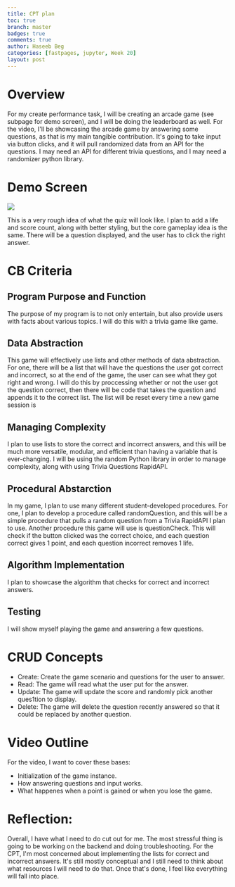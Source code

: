 ```yaml
---
title: CPT plan
toc: true
branch: master
badges: true
comments: true
author: Haseeb Beg
categories: [fastpages, jupyter, Week 20] 
layout: post
---
```


# Overview

For my create performance task, I will be creating an arcade game (see subpage for demo screen), and I will be doing the leaderboard as well. For the video, I'll be showcasing the arcade game by answering some questions, as that is my main tangible contribution. It's going to take input via button clicks, and it will pull randomized data from an API for the questions. I may need an API for different trivia questions, and I may need a randomizer python library. 

# Demo Screen
![]({{site.baseurl}}/images/quizDemo1.png)

This is a very rough idea of what the quiz will look like. I plan to add a life and score count, along with better styling, but the core gameplay idea is the same. There will be a question displayed, and the user has to click the right answer.
# CB Criteria

## Program Purpose and Function
The purpose of my program is to not only entertain, but also provide users with facts about various topics. I will do this with a trivia game like game.
## Data Abstraction
This game will effectively use lists and other methods of data abstraction. For one, there will be a list that will have the questions the user got correct and incorrect, so at the end of the game, the user can see what they got right and wrong. I will do this by proccessing whether or not the user got the question correct, then there will be code that takes the question and appends it to the correct list. The list will be reset every time a new game session is
## Managing Complexity
I plan to use lists to store the correct and incorrect answers, and this will be much more versatile, modular, and efficient than having a variable that is ever-changing. I will be using the random Python library in order to manage complexity, along with using Trivia Questions RapidAPI. 

## Procedural Abstarction
In my game, I plan to use many different student-developed procedures. For one, I plan to develop a procedure called randomQuestion, and this will be a simple procedure that pulls a random question from a Trivia RapidAPI I plan to use. Another procedure this game will use is questionCheck. This will check if the button clicked was the correct choice, and each question correct gives 1 point, and each question incorrect removes 1 life.

## Algorithm Implementation
I plan to showcase the algorithm that checks for correct and incorrect answers. 
## Testing
I will show myself playing the game and answering a few questions.

# CRUD Concepts
- Create: Create the game scenario and questions for the user to answer.
- Read: The game will read what the user put for the answer.
- Update: The game will update the score and randomly pick another ques1tion to display.
- Delete: The game will delete the question recently answered so that it could be replaced by another question.

# Video Outline
For the video, I want to cover these bases:
- Initialization of the game instance.
- How answering questions and input works.
- What happenes when a point is gained or when you lose the game.
# Reflection:
Overall, I have what I need to do cut out for me. The most stressful thing is going to be working on the backend and doing troubleshooting. For the CPT, I'm most concerned about implementing the lists for correct and incorrect answers. It's still mostly conceptual and I still need to think about what resources I will need to do that. Once that's done, I feel like everything will fall into place.